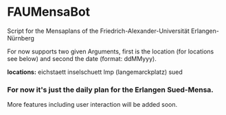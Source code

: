 # FAUMensaBot
Script for the Mensaplans of the Friedrich-Alexander-Universität Erlangen-Nürnberg

For now supports two given Arguments, first is the location (for locations see below) and second the date (format: ddMMyyy).

<b>locations:</b>
eichstaett
inselschuett
lmp (langemarckplatz)
sued


<h3>For now it's just the daily plan for the Erlangen Sued-Mensa.</h3>
More features including user interaction will be added soon.
